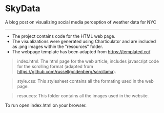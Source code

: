 # SkyData
A blog post on visualizing social media perception of weather data for NYC

-------------------------------------------------------------------------------
- The project contains code for the HTML web page. 
- The visualizations were generated using Charticulator and are included as .png images within the "resources" folder. 
- The webpage template has been adapted from https://templated.co/

> index.html: 
  The html page for the web article, includes javascript code for the scrolling format (adapted from https://github.com/russellgoldenberg/scrollama).
  
> style.css: 
  This stylesheet contains all the formating used in the web page.
  
> resouces: 
  This folder contains all the images used in the website.
  
  To run open index.html on your browser. 
